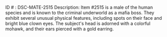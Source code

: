 ID # : DSC-MATE-2515
Description: Item #2515 is a male of the human species and is known to the criminal underworld as a mafia boss. They exhibit several unusual physical features, including spots on their face and bright blue clown eyes. The subject's head is adorned with a colorful mohawk, and their ears pierced with a gold earring.